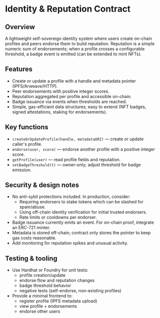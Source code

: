 # Identity & Reputation Contract

## Overview
A lightweight self-sovereign identity system where users create on-chain profiles and peers endorse them to build reputation. Reputation is a simple numeric sum of endorsements; when a profile crosses a configurable threshold, a badge event is emitted (can be extended to mint NFTs).

## Features
- Create or update a profile with a handle and metadata pointer (IPFS/Arweave/HTTP).
- Peer endorsements with positive integer scores.
- Reputation aggregated per profile and accessible on-chain.
- Badge issuance via events when thresholds are reached.
- Simple, gas-efficient data structures; easy to extend (NFT badges, signed attestations, staking for endorsements).

## Key functions
- `createOrUpdateProfile(handle, metadataURI)` — create or update caller's profile.
- `endorse(user, score)` — endorse another profile with a positive integer score.
- `getProfile(user)` — read profile fields and reputation.
- `setBadgeThreshold(t)` — owner-only; adjust threshold for badge emission.

## Security & design notes
- No anti-sybil protections included. In production, consider:
  - Requiring endorsers to stake tokens which can be slashed for spam/abuse.
  - Using off-chain identity verification for initial trusted endorsers.
  - Rate limits or cooldowns per endorser.
- Badge issuance currently emits an event. For on-chain proof, integrate an ERC-721 minter.
- Metadata is stored off-chain; contract only stores the pointer to keep gas costs reasonable.
- Add monitoring for reputation spikes and unusual activity.

## Testing & tooling
- Use Hardhat or Foundry for unit tests:
  - profile creation/update
  - endorse flow and reputation changes
  - badge threshold behavior
  - negative tests (self-endorse, non-existing profiles)
- Provide a minimal frontend to:
  - register profile (IPFS metadata upload)
  - view profile + endorsements
  - endorse other users
